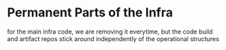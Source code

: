 # Permanent Parts of the Infra
for the main infra code, we are removing it everytime, 
but the code build and artifact repos stick around independently of the operational structures